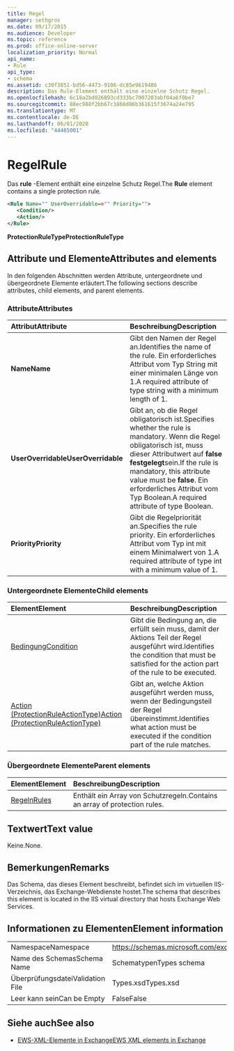 ```yaml
---
title: Regel
manager: sethgros
ms.date: 09/17/2015
ms.audience: Developer
ms.topic: reference
ms.prod: office-online-server
localization_priority: Normal
api_name:
- Rule
api_type:
- schema
ms.assetid: c30f3851-bd56-4473-9106-dc85e9619486
description: Das Rule-Element enthält eine einzelne Schutz Regel.
ms.openlocfilehash: 6c18a2bd026893cd333bc7007203abf04a6f0be7
ms.sourcegitcommit: 88ec988f2bb67c1866d06b361615f3674a24e795
ms.translationtype: MT
ms.contentlocale: de-DE
ms.lasthandoff: 06/01/2020
ms.locfileid: "44465001"
---
```

# <a name="rule"></a><span data-ttu-id="59bae-103">Regel</span><span class="sxs-lookup"><span data-stu-id="59bae-103">Rule</span></span>

<span data-ttu-id="59bae-104">Das **rule** -Element enthält eine einzelne Schutz Regel.</span><span class="sxs-lookup"><span data-stu-id="59bae-104">The **Rule** element contains a single protection rule.</span></span> 
  
```XML
<Rule Name="" UserOverridable=="" Priority="">
   <Condition/>
   <Action/>
</Rule>
```

 <span data-ttu-id="59bae-105">**ProtectionRuleType**</span><span class="sxs-lookup"><span data-stu-id="59bae-105">**ProtectionRuleType**</span></span>
## <a name="attributes-and-elements"></a><span data-ttu-id="59bae-106">Attribute und Elemente</span><span class="sxs-lookup"><span data-stu-id="59bae-106">Attributes and elements</span></span>

<span data-ttu-id="59bae-107">In den folgenden Abschnitten werden Attribute, untergeordnete und übergeordnete Elemente erläutert.</span><span class="sxs-lookup"><span data-stu-id="59bae-107">The following sections describe attributes, child elements, and parent elements.</span></span>
  
### <a name="attributes"></a><span data-ttu-id="59bae-108">Attribute</span><span class="sxs-lookup"><span data-stu-id="59bae-108">Attributes</span></span>

|<span data-ttu-id="59bae-109">**Attribut**</span><span class="sxs-lookup"><span data-stu-id="59bae-109">**Attribute**</span></span>|<span data-ttu-id="59bae-110">**Beschreibung**</span><span class="sxs-lookup"><span data-stu-id="59bae-110">**Description**</span></span>|
|:-----|:-----|
|<span data-ttu-id="59bae-111">**Name**</span><span class="sxs-lookup"><span data-stu-id="59bae-111">**Name**</span></span> <br/> |<span data-ttu-id="59bae-112">Gibt den Namen der Regel an.</span><span class="sxs-lookup"><span data-stu-id="59bae-112">Identifies the name of the rule.</span></span> <span data-ttu-id="59bae-113">Ein erforderliches Attribut vom Typ String mit einer minimalen Länge von 1.</span><span class="sxs-lookup"><span data-stu-id="59bae-113">A required attribute of type string with a minimum length of 1.</span></span>  <br/> |
|<span data-ttu-id="59bae-114">**UserOverridable**</span><span class="sxs-lookup"><span data-stu-id="59bae-114">**UserOverridable**</span></span> <br/> |<span data-ttu-id="59bae-115">Gibt an, ob die Regel obligatorisch ist.</span><span class="sxs-lookup"><span data-stu-id="59bae-115">Specifies whether the rule is mandatory.</span></span> <span data-ttu-id="59bae-116">Wenn die Regel obligatorisch ist, muss dieser Attributwert auf **false festgelegt**sein.</span><span class="sxs-lookup"><span data-stu-id="59bae-116">If the rule is mandatory, this attribute value must be **false**.</span></span> <span data-ttu-id="59bae-117">Ein erforderliches Attribut vom Typ Boolean.</span><span class="sxs-lookup"><span data-stu-id="59bae-117">A required attribute of type Boolean.</span></span>  <br/> |
|<span data-ttu-id="59bae-118">**Priority**</span><span class="sxs-lookup"><span data-stu-id="59bae-118">**Priority**</span></span> <br/> |<span data-ttu-id="59bae-119">Gibt die Regelpriorität an.</span><span class="sxs-lookup"><span data-stu-id="59bae-119">Specifies the rule priority.</span></span> <span data-ttu-id="59bae-120">Ein erforderliches Attribut vom Typ int mit einem Minimalwert von 1.</span><span class="sxs-lookup"><span data-stu-id="59bae-120">A required attribute of type int with a minimum value of 1.</span></span>  <br/> |
   
### <a name="child-elements"></a><span data-ttu-id="59bae-121">Untergeordnete Elemente</span><span class="sxs-lookup"><span data-stu-id="59bae-121">Child elements</span></span>

|<span data-ttu-id="59bae-122">**Element**</span><span class="sxs-lookup"><span data-stu-id="59bae-122">**Element**</span></span>|<span data-ttu-id="59bae-123">**Beschreibung**</span><span class="sxs-lookup"><span data-stu-id="59bae-123">**Description**</span></span>|
|:-----|:-----|
|[<span data-ttu-id="59bae-124">Bedingung</span><span class="sxs-lookup"><span data-stu-id="59bae-124">Condition</span></span>](condition.md) <br/> |<span data-ttu-id="59bae-125">Gibt die Bedingung an, die erfüllt sein muss, damit der Aktions Teil der Regel ausgeführt wird.</span><span class="sxs-lookup"><span data-stu-id="59bae-125">Identifies the condition that must be satisfied for the action part of the rule to be executed.</span></span>  <br/> |
|[<span data-ttu-id="59bae-126">Action (ProtectionRuleActionType)</span><span class="sxs-lookup"><span data-stu-id="59bae-126">Action (ProtectionRuleActionType)</span></span>](action-protectionruleactiontype.md) <br/> |<span data-ttu-id="59bae-127">Gibt an, welche Aktion ausgeführt werden muss, wenn der Bedingungsteil der Regel übereinstimmt.</span><span class="sxs-lookup"><span data-stu-id="59bae-127">Identifies what action must be executed if the condition part of the rule matches.</span></span>  <br/> |
   
### <a name="parent-elements"></a><span data-ttu-id="59bae-128">Übergeordnete Elemente</span><span class="sxs-lookup"><span data-stu-id="59bae-128">Parent elements</span></span>

|<span data-ttu-id="59bae-129">**Element**</span><span class="sxs-lookup"><span data-stu-id="59bae-129">**Element**</span></span>|<span data-ttu-id="59bae-130">**Beschreibung**</span><span class="sxs-lookup"><span data-stu-id="59bae-130">**Description**</span></span>|
|:-----|:-----|
|[<span data-ttu-id="59bae-131">Regeln</span><span class="sxs-lookup"><span data-stu-id="59bae-131">Rules </span></span>](rules-ex15websvcsotherref.md) <br/> |<span data-ttu-id="59bae-132">Enthält ein Array von Schutzregeln.</span><span class="sxs-lookup"><span data-stu-id="59bae-132">Contains an array of protection rules.</span></span>  <br/> |
   
## <a name="text-value"></a><span data-ttu-id="59bae-133">Textwert</span><span class="sxs-lookup"><span data-stu-id="59bae-133">Text value</span></span>

<span data-ttu-id="59bae-134">Keine.</span><span class="sxs-lookup"><span data-stu-id="59bae-134">None.</span></span>
  
## <a name="remarks"></a><span data-ttu-id="59bae-135">Bemerkungen</span><span class="sxs-lookup"><span data-stu-id="59bae-135">Remarks</span></span>

<span data-ttu-id="59bae-136">Das Schema, das dieses Element beschreibt, befindet sich im virtuellen IIS-Verzeichnis, das Exchange-Webdienste hostet.</span><span class="sxs-lookup"><span data-stu-id="59bae-136">The schema that describes this element is located in the IIS virtual directory that hosts Exchange Web Services.</span></span>
  
## <a name="element-information"></a><span data-ttu-id="59bae-137">Informationen zu Elementen</span><span class="sxs-lookup"><span data-stu-id="59bae-137">Element information</span></span>

|||
|:-----|:-----|
|<span data-ttu-id="59bae-138">Namespace</span><span class="sxs-lookup"><span data-stu-id="59bae-138">Namespace</span></span>  <br/> |https://schemas.microsoft.com/exchange/services/2006/types  <br/> |
|<span data-ttu-id="59bae-139">Name des Schemas</span><span class="sxs-lookup"><span data-stu-id="59bae-139">Schema Name</span></span>  <br/> |<span data-ttu-id="59bae-140">Schematypen</span><span class="sxs-lookup"><span data-stu-id="59bae-140">Types schema</span></span>  <br/> |
|<span data-ttu-id="59bae-141">Überprüfungsdatei</span><span class="sxs-lookup"><span data-stu-id="59bae-141">Validation File</span></span>  <br/> |<span data-ttu-id="59bae-142">Types.xsd</span><span class="sxs-lookup"><span data-stu-id="59bae-142">Types.xsd</span></span>  <br/> |
|<span data-ttu-id="59bae-143">Leer kann sein</span><span class="sxs-lookup"><span data-stu-id="59bae-143">Can be Empty</span></span>  <br/> |<span data-ttu-id="59bae-144">False</span><span class="sxs-lookup"><span data-stu-id="59bae-144">False</span></span>  <br/> |
   
## <a name="see-also"></a><span data-ttu-id="59bae-145">Siehe auch</span><span class="sxs-lookup"><span data-stu-id="59bae-145">See also</span></span>



- [<span data-ttu-id="59bae-146">EWS-XML-Elemente in Exchange</span><span class="sxs-lookup"><span data-stu-id="59bae-146">EWS XML elements in Exchange</span></span>](ews-xml-elements-in-exchange.md)

